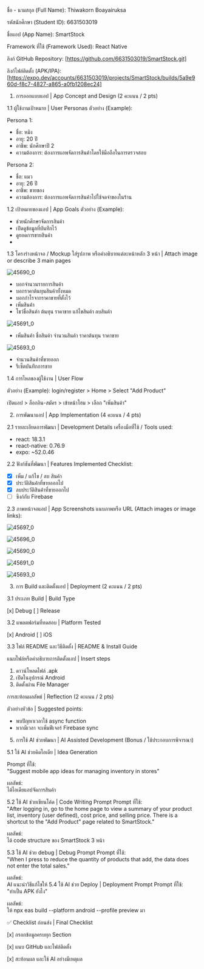 ชื่อ - นามสกุล (Full Name): Thiwakorn Boayairuksa

รหัสนักศึกษา (Student ID): 6631503019

ชื่อแอป (App Name): SmartStock

Framework ที่ใช้ (Framework Used): React Native

ลิงก์ GitHub Repository: [https://github.com/6631503019/SmartStock.git]

ลิงก์ไฟล์ติดตั้ง (APK/IPA): [https://expo.dev/accounts/6631503019/projects/SmartStock/builds/5a9e960d-f8c7-4827-a865-a0fb1208ec24]

1. การออกแบบแอป | App Concept and Design (2 คะแนน / 2 pts)

1.1 ผู้ใช้งานเป้าหมาย | User Personas
ตัวอย่าง (Example):

Persona 1:  
- ชื่อ: หมิง  
- อายุ: 20 ปี  
- อาชีพ: นักศึกษาปี 2  
- ความต้องการ: ต้องการแอพจัดการสินค้าโดยใช้มือถือในการตรวจสอบ

Persona 2:  
- ชื่อ: แมว  
- อายุ: 26 ปี  
- อาชีพ: ขายของ 
- ความต้องการ: ต้องการแอพจัดการสินค้าไปใช้จดจำของในร้าน

1.2 เป้าหมายของแอป | App Goals
ตัวอย่าง (Example):

- ช่วยนักศึกษาจัดการสินค้า
- เปิดดูข้อมูลที่บันทึกไว้
- ดูยอดการขายสินค้า
- 
1.3 โครงร่างหน้าจอ / Mockup
ใส่รูปภาพ หรือคำอธิบายแต่ละหน้าหลัก 3 หน้า | Attach image or describe 3 main pages

![45690_0](https://github.com/user-attachments/assets/98b185dc-8e21-450e-84da-d2af5735c25a)

- บอกจำนวนรายการสินค้า
- บอกราคาต้นทุนสินค้าทั้งหมด
- บอกกำไรจากราคาขายที่ตั้งไว้
- เพิ่มสินค้า
- โชว์ชื่อสินค้า ต้นทุน ราคาขาย แก้ไขสินค้า ลบสินค้า
  
![45691_0](https://github.com/user-attachments/assets/b63ab1ac-af34-4b28-83f7-4f646c36808b)

- เพิ่มสินค้า ชื่อสินค้า จำนวนสินค้า ราคาต้นทุน ราคาขาย

![45693_0](https://github.com/user-attachments/assets/ff441b6a-9a8a-48f0-a68b-7b1609f12b36)

- จำนวนสินค้าที่ขายออก
- รีเซ็ตบันทึกการขาย


1.4 การไหลของผู้ใช้งาน | User Flow

ตัวอย่าง (Example): login/register > Home > Select "Add Product"

เปิดแอป > ล็อกอิน-สมัคร > เข้าหน้าโฮม > เลือก "เพิ่มสินค้า" 

2. การพัฒนาแอป | App Implementation (4 คะแนน / 4 pts)

2.1 รายละเอียดการพัฒนา | Development Details
เครื่องมือที่ใช้ / Tools used:

- react: 18.3.1
- react-native: 0.76.9
- expo: ~52.0.46

2.2 ฟังก์ชันที่พัฒนา | Features Implemented
Checklist:

- [x] เพิ่ม / แก้ไข / ลบ สินค้า
- [x] ประวัติสินค้าที่ขายออกไป
- [x] ลบประวัติสินค้าที่ขายออกไป
- [ ] ซิงก์กับ Firebase

2.3 ภาพหน้าจอแอป | App Screenshots
แนบภาพหรือ URL (Attach images or image links):

![45697_0](https://github.com/user-attachments/assets/c66f36b6-e602-4500-8a61-fb1bdb2b3530)

![45696_0](https://github.com/user-attachments/assets/279bc6ca-70d9-4f16-9740-e4185a09417b)

![45690_0](https://github.com/user-attachments/assets/c54029c3-eb4d-4e19-9578-bd86da752705)

![45691_0](https://github.com/user-attachments/assets/cc045c7c-31e3-4752-80b1-2526ac3b556c)

![45693_0](https://github.com/user-attachments/assets/973eb2da-eb7b-4511-b2a9-9a7de8ce4a6c)



3. การ Build และติดตั้งแอป | Deployment (2 คะแนน / 2 pts)

3.1 ประเภท Build | Build Type

[x] Debug
[ ] Release

3.2 แพลตฟอร์มที่ทดสอบ | Platform Tested

[x] Android
[ ] iOS

3.3 ไฟล์ README และวิธีติดตั้ง | README & Install Guide

แนบไฟล์หรือคำอธิบายการติดตั้งแอป | Insert steps

1. ดาวน์โหลดไฟล์ .apk
2. เปิดในอุปกรณ์ Android
3. ติดตั้งผ่าน File Manager

การสะท้อนผลลัพธ์ | Reflection (2 คะแนน / 2 pts)

ตัวอย่างหัวข้อ | Suggested points:

- พบปัญหาเวลาใช้ async function
- หากมีเวลา จะเพิ่มฟีเจอร์ Firebase sync

5. การใช้ AI ช่วยพัฒนา | AI Assisted Development (Bonus / ใช้ประกอบการพิจารณา)

5.1 ใช้ AI ช่วยคิดไอเดีย | Idea Generation

Prompt ที่ใช้:  
"Suggest mobile app ideas for managing inventory in stores"

ผลลัพธ์:  
ได้ไอเดียแอปจัดการสินค้า

5.2 ใช้ AI ช่วยเขียนโค้ด | Code Writing Prompt
Prompt ที่ใช้:  
"After logging in, go to the home page to view a summary of your product list, inventory (user defined), cost price, and selling price. There is a shortcut to the "Add Product" page related to SmartStock."

ผลลัพธ์:  
ได้ code structure ของ SmartStock 3 หน้า

5.3 ใช้ AI ช่วย debug | Debug Prompt
Prompt ที่ใช้:  
"When I press to reduce the quantity of products that add, the data does not enter the total sales."

ผลลัพธ์:  
AI แนะนำวิธีแก้ไขให้
5.4 ใช้ AI ช่วย Deploy | Deployment Prompt
Prompt ที่ใช้:  
"ทำเป็น APK ยังไง"

ผลลัพธ์:  
ให้ npx eas build --platform android --profile preview มา

✅ Checklist ก่อนส่ง | Final Checklist

[x] กรอกข้อมูลครบทุก Section

[x] แนบ GitHub และไฟล์ติดตั้ง

[x] สะท้อนผล และใช้ AI อย่างมีเหตุผล
